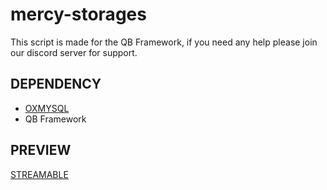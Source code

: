 # mercy-storages

This script is made for the QB Framework, if you need any help please join our discord server for support.

## DEPENDENCY
- [OXMYSQL](https://github.com/overextended/oxmysql/releases/download/v2.4.0/oxmysql.zip)
- QB Framework

## PREVIEW
[STREAMABLE](https://streamable.com/i4kdua)
